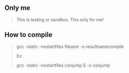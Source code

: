 ## Only me

> This is testing or sandbox. This only for me!

## How to compile

> gcc -static -nostartfiles fileasm -o resultnamecompile
>
> Ex:
>
> gcc -static -nostartfiles conjump.S -o conjump
